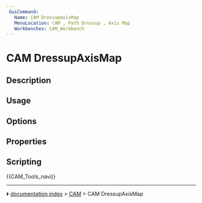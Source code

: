 ```yaml
---
 GuiCommand:
   Name: CAM DressupAxisMap
   MenuLocation: CAM , Path Dressup , Axis Map
   Workbenches: CAM_Workbench
---
```


# CAM DressupAxisMap

## Description

## Usage

## Options

## Properties

## Scripting




 {{CAM_Tools_navi}}



---
⏵ [documentation index](../README.md) > [CAM](CAM_Workbench.md) > CAM DressupAxisMap
